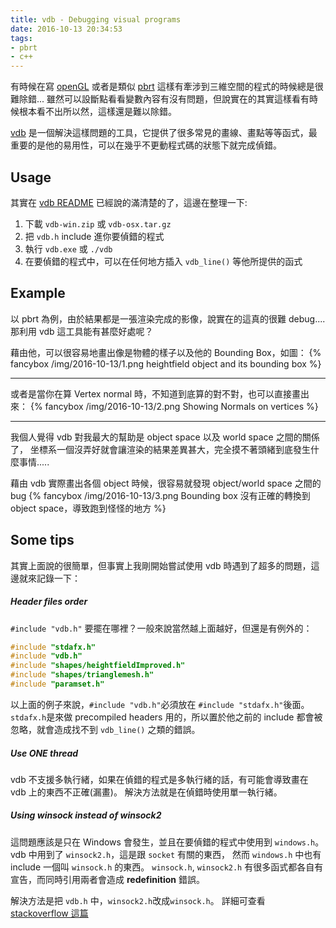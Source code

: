 ```yaml
---
title: vdb - Debugging visual programs
date: 2016-10-13 20:34:53
tags:
- pbrt
- c++
---
```


有時候在寫 [openGL](https://www.opengl.org/) 或者是類似 [pbrt](http://www.pbrt.org/) 這樣有牽涉到三維空間的程式的時候總是很難除錯...
雖然可以設斷點看看變數內容有沒有問題，但說實在的其實這樣看有時候根本看不出所以然，這樣還是難以除錯。

[vdb](https://github.com/zdevito/vdb) 是一個解決這樣問題的工具，它提供了很多常見的畫線、畫點等等函式，最重要的是他的易用性，可以在幾乎不更動程式碼的狀態下就完成偵錯。

<!-- more -->

## Usage

其實在 [vdb README](https://github.com/zdevito/vdb/blob/master/README.md) 已經說的滿清楚的了，這邊在整理一下:

1. 下載 `vdb-win.zip` 或 `vdb-osx.tar.gz`
2. 把 `vdb.h` include 進你要偵錯的程式
3. 執行 `vdb.exe` 或 `./vdb`
4. 在要偵錯的程式中，可以在任何地方插入 `vdb_line()` 等他所提供的函式


## Example

以 pbrt 為例，由於結果都是一張渲染完成的影像，說實在的這真的很難 debug....
那利用 vdb 這工具能有甚麼好處呢？

藉由他，可以很容易地畫出像是物體的樣子以及他的 Bounding Box，如圖：
{% fancybox /img/2016-10-13/1.png heightfield object and its bounding box %}

---
或者是當你在算 Vertex normal 時，不知道到底算的對不對，也可以直接畫出來：
{% fancybox /img/2016-10-13/2.png Showing Normals on vertices %}

---
我個人覺得 vdb 對我最大的幫助是 object space 以及 world space 之間的關係了，
坐標系一個沒弄好就會讓渲染的結果差異甚大，完全摸不著頭緒到底發生什麼事情.....

藉由 vdb 實際畫出各個 object 時候，很容易就發現 object/world space 之間的 bug
{% fancybox /img/2016-10-13/3.png Bounding box 沒有正確的轉換到 object space，導致跑到怪怪的地方 %}


## Some tips

其實上面說的很簡單，但事實上我剛開始嘗試使用 vdb 時遇到了超多的問題，這邊就來記錄一下：

##### Header files order

`#include "vdb.h"` 要擺在哪裡？一般來說當然越上面越好，但還是有例外的：

```cpp heightfield.cpp
#include "stdafx.h"
#include "vdb.h"
#include "shapes/heightfieldImproved.h"
#include "shapes/trianglemesh.h"
#include "paramset.h"
```

以上面的例子來說，`#include "vdb.h"`必須放在 `#include "stdafx.h"`後面。
`stdafx.h`是來做 precompiled headers 用的，所以置於他之前的 include 都會被忽略，就會造成找不到 `vdb_line()` 之類的錯誤。

##### Use ONE thread

vdb 不支援多執行緒，如果在偵錯的程式是多執行緒的話，有可能會導致畫在 vdb 上的東西不正確(漏畫)。
解決方法就是在偵錯時使用單一執行緒。

##### Using winsock instead of winsock2

這問題應該是只在 Windows 會發生，並且在要偵錯的程式中使用到 `windows.h`。
vdb 中用到了 `winsock2.h`，這是跟 `socket` 有關的東西，
然而 `windows.h` 中也有 include 一個叫 `winsock.h` 的東西。
`winsock.h`, `winsock2.h` 有很多函式都各自有宣告，而同時引用兩者會造成 **redefinition** 錯誤。

解決方法是把 `vdb.h` 中，`winsock2.h`改成`winsock.h`。
詳細可查看 [stackoverflow 這篇](http://stackoverflow.com/questions/39849684/header-correct-but-compile-erroridentifier-not-found)